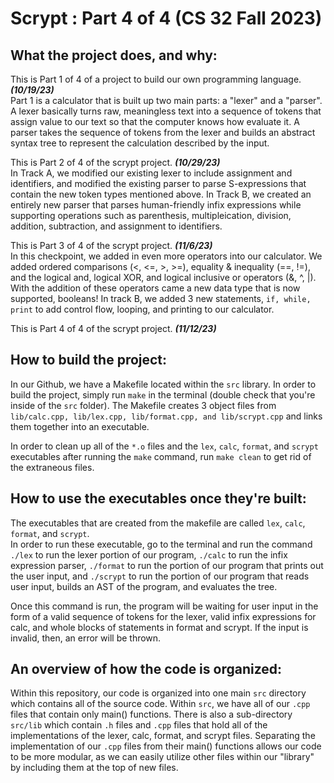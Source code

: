 # Scrypt : Part 4 of 4 (CS 32 Fall 2023)

## What the project does, and why: 
This is Part 1 of 4 of a project to build our own programming language. **_(10/19/23)_**  
Part 1 is a calculator that is built up two main parts: a "lexer" and a "parser". 
A lexer basically turns raw, meaningless text into a sequence of tokens that assign value to our text so that the computer knows how evaluate it. 
A parser takes the sequence of tokens from the lexer and builds an abstract syntax tree to represent the calculation described by the input. 

This is Part 2 of 4 of the scrypt project. **_(10/29/23)_**  
In Track A, we modified our existing lexer to include assignment and identifiers, and modified the existing parser to parse S-expressions that contain the new token types mentioned above.
In Track B, we created an entirely new parser that parses human-friendly infix expressions while supporting operations such as parenthesis, multipleication, division, addition, subtraction, and assignment to identifiers. 

This is Part 3 of 4 of the scrypt project. **_(11/6/23)_**  
In this checkpoint, we added in even more operators into our calculator. We added ordered comparisons (<, <=, >, >=), equality & inequality (==, !=), and the logical and, logical XOR, and logical inclusive or operators (&, ^, |). With the addition of these operators came a new data type that is now supported, booleans! In track B, we added 3 new statements, `if, while, print` to add control flow, looping, and printing to our calculator. 

This is Part 4 of 4 of the scrypt project. **_(11/12/23)_**

## How to build the project:
In our Github, we have a Makefile located within the `src` library. In order to build the project, simply run `make` in the terminal (double check that you're inside of the `src` folder). The Makefile creates 3 object files from `lib/calc.cpp, lib/lex.cpp, lib/format.cpp, and lib/scrypt.cpp` and links them together into an executable.   

In order to clean up all of the `*.o` files and the `lex`, `calc`, `format`, and `scrypt` executables after running the `make` command, run `make clean` to get rid of the extraneous files. 

## How to use the executables once they're built:
The executables that are created from the makefile are called `lex`, `calc`, `format`, and `scrypt`.  
In order to run these executable, go to the terminal and run the command `./lex` to run the lexer portion of our program, `./calc` to run the infix expression parser, `./format` to run the portion of our program that prints out the user input, and `./scrypt` to run the portion of our program that reads user input, builds an AST of the program, and evaluates the tree.  

Once this command is run, the program will be waiting for user input in the form of a valid sequence of tokens for the lexer, valid infix expressions for calc, and whole blocks of statements in format and scrypt. If the input is invalid, then, an error will be thrown. 

## An overview of how the code is organized:
Within this repository, our code is organized into one main `src` directory which contains all of the source code. Within `src`, we have all of our `.cpp` files that contain only main() functions. There is also a sub-directory `src/lib` which contain `.h` files and `.cpp` files that hold all of the implementations of the lexer, calc, format, and scrypt files. Separating the implementation of our `.cpp` files from their main() functions allows our code to be more modular, as we can easily utilize other files within our "library" by including them at the top of new files. 
